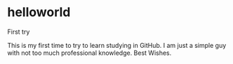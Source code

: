 # helloworld
First try

This is my first time to try to learn studying in GitHub.
I am just a simple guy with not too much professional knowledge.
Best Wishes.
